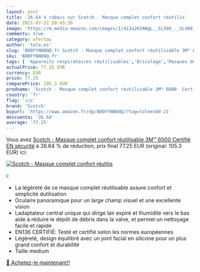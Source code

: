 ```yaml
---
layout: post
title: '26.64 % rabais sur Scotch - Masque complet confort réutilis'
date: 2021-07-22 20:43:36
image: 'https://m.media-amazon.com/images/I/413a203AWgL._SL500_._SL400_.jpg'
comments: true
category: ofertas
author: 'tole.es'
slug: 'B00FYNN6NQ-fr Scotch - Masque complet confort réutilisable 3M™ 6000...'
sku: 'B00FYNN6NQ-fr'
tags: [ 'Appareils respiratoires réutilisables','Bricolage','Masques de  protection','Respirateurs de protection','Sécurité','scotch','Équipement et matériel de sécurité', ]
actualPrice: 77.25 EUR
currency: EUR
price: 77.25
comparePrice: 105.3 EUR
prodname: 'Scotch - Masque complet confort réutilisable 3M™ 6000  Certifié EN sécurité'
country: 'fr'
flag: '🇫🇷'
brand: 'Scotch'
buyurl: 'https://www.amazon.fr/dp/B00FYNN6NQ/?tag=tolees0d-21'
descuento: '26.64'
average: '77.25'
---
```


Vous avez [Scotch - Masque complet confort réutilisable 3M™ 6000  Certifié EN sécurité](https://www.amazon.fr/dp/B00FYNN6NQ/?tag=tolees0d-21)  à  26.64 % de réduction, prix final  77.25 EUR (original: 105.3 EUR) ici:

[![Scotch - Masque complet confort réutilis](https://m.media-amazon.com/images/I/413a203AWgL._SL500_._SL400_.jpg)](https://www.amazon.fr/dp/B00FYNN6NQ/?tag=tolees0d-21)

ℹ️:

- La légèreté de ce masque complet réutilisable assure confort et simplicité dutilisation
- Oculaire panoramique pour un large champ visuel et une excellente vision
- Ladaptateur central unique qui dirige lair expiré et lhumidité vers le bas aide à réduire le dépôt de débris dans la valve, et permet un nettoyage facile et rapide
- EN136 CERTIFIÉ: Testé et certifié selon les normes européennes
- Légèreté, design équilibré avec un joint facial en silicone pour un plus grand confort et durabilité
- Taille medium

[🛒 Achetez-le maintenant!!](https://www.amazon.fr/dp/B00FYNN6NQ/?tag=tolees0d-21)
